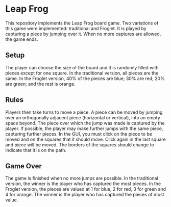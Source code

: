 # Leap Frog
This repository implements the Leap Frog board game. Two variations of this game were implemented: traditional and Froglet. It is played by capturing a piece by jumping over it. When no more captures are allowed, the game ends.

## Setup
The player can choose the size of the board and it is randomly filled with pieces except for one square. In the traditional version, all pieces are the same. In the Froglet version, 40% of the pieces are blue; 30% are red; 20% are green; and the rest is orange.

## Rules 
Players then take turns to move a piece. A piece can be moved by jumping over an orthogonally adjacent piece (horizontal or vertical), into an empty space beyond. The piece over which the jump was made is captured by the player. If possible, the player may make further jumps with the same piece, capturing further pieces. In the GUI, you must click on the piece to be moved and on the squares that it should move. Click again in the last square and piece will be moved. The borders of the squares should change to indicate that it is on the path.

## Game Over
The game is finished when no more jumps are possible. In the traditional version, the winner is the player who has captured the most pieces. In the Froglet version, the pieces are valued at 1 for blue, 2 for red, 3 for green and 4 for orange. The winner is the player who has captured the pieces of most value.
